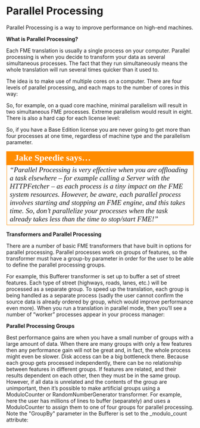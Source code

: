 # Parallel Processing

Parallel Processing is a way to improve performance on high-end machines.

**What is Parallel Processing?**

Each FME translation is usually a single process on your computer. Parallel processing is when you decide to transform your data as several simultaneous processes. The fact that they run simultaneously means the whole translation will run several times quicker than it used to.

The idea is to make use of multiple cores on a computer. There are four levels of parallel processing, and each maps to the number of cores in this way:

So, for example, on a quad core machine, minimal parallelism will result in two simultaneous FME processes. Extreme parallelism would result in eight.
There is also a hard cap for each license level:

So, if you have a Base Edition license you are never going to get more than four processes at one time, regardless of machine type and the parallelism parameter.

<table style="border-spacing: 0px">
<tr>
<td style="vertical-align:middle;background-color:darkorange;border: 2px solid darkorange">
<i class="fa fa-quote-left fa-lg fa-pull-left fa-fw" style="color:white;padding-right: 12px;vertical-align:text-top"></i>
<span style="color:white;font-size:x-large;font-weight: bold;font-family:serif">Jake Speedie says…</span>
</td>
</tr>

<tr>
<td style="border: 1px solid darkorange">
<span style="font-family:serif; font-style:italic; font-size:larger">
“Parallel Processing is very effective when you are offloading a task
elsewhere – for example calling a Server with the HTTPFetcher – as each
process is a tiny impact on the FME system resources.
However, be aware, each parallel process involves starting and stopping an FME engine,
and this takes time. So, don’t parallelize your processes when the task already takes
less than the time to stop/start FME!”
</span>
</td>
</tr>
</table>

**Transformers and Parallel Processing**

There are a number of basic FME transformers that have built in options for parallel processing. Parallel processes work on groups of features, so the transformer must have a group-by parameter in order for the user to be able to define the parallel processing groups.

For example, this Bufferer transformer is set up to buffer a set of street features.
Each type of street (highways, roads, lanes, etc.) will be processed as a separate group.
To speed up the translation, each group is being handled as a separate process (sadly the user cannot confirm the source data is already ordered by group, which would improve performance even more).
When you run a translation in parallel mode, then you’ll see a number of “worker” processes appear in your process manager:

**Parallel Processing Groups**

Best performance gains are when you have a small number of groups with a large amount of data. When there are many groups with only a few features then any performance gain will not be great and, in fact, the whole process might even be slower. Disk access can be a big bottleneck there.
Because each group gets processed independently, there can be no relationship between features in different groups. If features are related, and their results dependent on each other, then they must be in the same group.
However, if all data is unrelated and the contents of the group are unimportant, then it’s possible to make artificial groups using a ModuloCounter or RandomNumberGenerator transformer.
For example, here the user has millions of lines to buffer (separately) and uses a ModuloCounter to assign them to one of four groups for parallel processing. Note the "GroupBy" parameter in the Bufferer is set to the _modulo_count attribute: